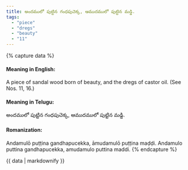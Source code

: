 ```yaml
---
title: అందములో పుట్టిన గంధపుచెక్క, ఆముదములో పుట్టిన మడ్డి.
tags:
  - "piece"
  - "dregs"
  - "beauty"
  - "11"
---
```


{% capture data %}
#### Meaning in English:
A piece of sandal wood born of beauty, and the dregs of castor oil.
(See Nos. 11, 16.)

#### Meaning in Telugu:
అందములో పుట్టిన గంధపుచెక్క, ఆముదములో పుట్టిన మడ్డి.

#### Romanization:
Andamulō puṭṭina gandhapucekka, āmudamulō puṭṭina maḍḍi.
Andamulo puttina gandhapucekka, amudamulo puttina maddi.
{% endcapture %}

{{ data | markdownify }}


